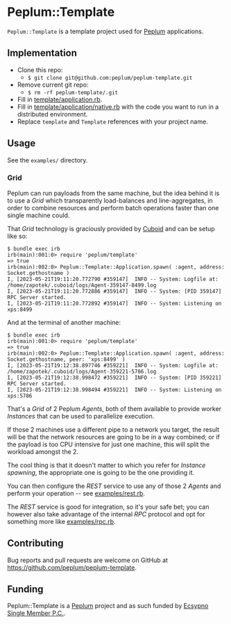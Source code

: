 # Peplum::Template

`Peplum::Template` is a template project used for [Peplum](https://github.com/peplum/peplum) applications.

## Implementation

* Clone this repo:
  * `$ git clone git@github.com:peplum/peplum-template.git`
* Remove current git repo:
  * `$ rm -rf peplum-template/.git`
* Fill in [template/application.rb](https://github.com/peplum/template/blob/master/lib/peplum/template/application.rb).
* Fill in [template/application/native.rb](https://github.com/peplum/template/blob/master/lib/peplum/template/application/native.rb) with the 
code you want to run in a distributed environment.
* Replace `template` and `Template` references with your project name.

## Usage

See the `examples/` directory.

### Grid

Peplum can run payloads from the same machine, but the idea behind it is to use a _Grid_ which transparently
load-balances and line-aggregates, in order to combine resources and perform batch operations faster than one single
machine could.

That _Grid_ technology is graciously provided by [Cuboid](https://github.com/qadron/cuboid) and can be setup like so:

```
$ bundle exec irb
irb(main):001:0> require 'peplum/template'
=> true
irb(main):002:0> Peplum::Template::Application.spawn( :agent, address: Socket.gethostname )
I, [2023-05-21T19:11:20.772790 #359147]  INFO -- System: Logfile at: /home/zapotek/.cuboid/logs/Agent-359147-8499.log
I, [2023-05-21T19:11:20.772886 #359147]  INFO -- System: [PID 359147] RPC Server started.
I, [2023-05-21T19:11:20.772892 #359147]  INFO -- System: Listening on xps:8499
```

And at the terminal of another machine:

```
$ bundle exec irb
irb(main):001:0> require 'peplum/template'
=> true
irb(main):002:0> Peplum::Template::Application.spawn( :agent, address: Socket.gethostname, peer: 'xps:8499' )
I, [2023-05-21T19:12:38.897746 #359221]  INFO -- System: Logfile at: /home/zapotek/.cuboid/logs/Agent-359221-5786.log
I, [2023-05-21T19:12:38.998472 #359221]  INFO -- System: [PID 359221] RPC Server started.
I, [2023-05-21T19:12:38.998494 #359221]  INFO -- System: Listening on xps:5786
```

That's a _Grid_ of 2 Peplum _Agents_, both of them available to provide worker _Instances_ that can be used to parallelize execution.

If those 2 machines use a different pipe to a network you target, the result will be that the network resources
are going to be in a way combined; or if the payload is too CPU intensive for just one machine, this will split the workload
amongst the 2.

The cool thing is that it doesn't matter to which you refer for _Instance_ _spawning_, the appropriate one is going to
be the one providing it.

You can then configure the _REST_ service to use any of those 2 _Agents_ and perform your operation --
see [examples/rest.rb](https://github.com/peplum/template/blob/master/examples/rest.rb).

The _REST_ service is good for integration, so it's your safe bet; you can however also take advantage of the internal
_RPC_ protocol and opt for something more like [examples/rpc.rb](https://github.com/peplum/template/blob/master/examples/rpc.rb).

## Contributing

Bug reports and pull requests are welcome on GitHub at https://github.com/peplum/peplum-template.

## Funding

Peplum::Template is a [Peplum](https://github.com/peplum/) project and as such funded by [Ecsypno Single Member P.C.](https://ecsypno.com).
